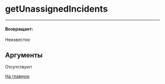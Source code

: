 # getUnassignedIncidents

---



#### Возвращает:

Неизвестно

## Аргументы

Отсутствуют



[На главную](./ecmfunctions/)